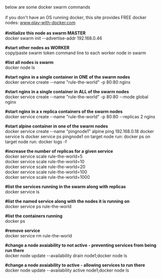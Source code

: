 below are some docker swarm commands<br>
<br>
if you don't have an OS running docker, this site provides FREE docker nodes: www.play-with-docker.com<br>
<br>
<b>#initialize this node as swarm MASTER</b><br>
docker swarm init --advertise-addr 192.168.0.46

<b>#start other nodes as WORKER</b><br>
copy/paste swarm token command line to each worker node in swarm

<b>#list all nodes is swarm</b><br>
docker node ls

<b>#start nginx in a single container in ONE of the swarm nodes</b><br>
docker service create --name "rule-the-world" -p 80:80 nginx

<b>#start nginx in a single container in ALL of the swarm nodes</b><br>
docker service create --name "rule-the-world" -p 80:80 --mode global nginx

<b>#start nginx in a x replica containers of the swarm nodes</b><br>
docker service create --name "rule-the-world" -p 80:80 --replicas 2 nginx

<b>#start alpine container in one of the swarm nodes</b><br>
docker service create --name "pingnode1" alpine ping 192.168.0.18
docker service ls
docker service ps pingnode1
on target node run: docker ps
on target node run: docker logs -f <container id>
  
<b>#increase the number of replicas for a given service</b><br>
docker service scale rule-the-world=5<br>
docker service scale rule-the-world=10<br>
docker service scale rule-the-world=20<br>
docker service scale rule-the-world=100<br>
docker service scale rule-the-world=1000<br>

<b>#list the services running in the swarm along with replicas</b><br>
docker service ls

<b>#list the named service along with the nodes it is running on</b><br>
docker service ps rule-the-world

<b>#list the containers running</b><br>
docker ps

<b>#remove service</b><br>
docker service rm rule-the-world

<b>#change a node avaiability to not active - preventing services from being run there</b><br>
docker node update --availability drain node1;docker node ls

<b>#change a node avaiability to active - allowing services to run there</b><br>
docker node update --availability active node1;docker node ls




